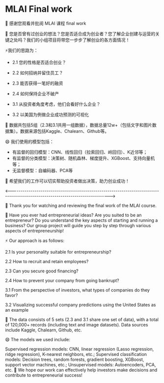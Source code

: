 # MLAI Final work

👋 感谢您观看并批阅 MLAI 课程 final work

👀 您是否曾有过创业的想法？您是否适合成为创业者？您了解企业创建与运营的关键之处吗？我们的小组项目将带您一步步了解创业的各方面情况！

⚡我们的思路为：

- 2.1 您的性格是否适合创业？
- 2.2 如何招纳并留住员工？
- 2.3 能否获得一笔好的融资
- 2.4 如何保持企业不破产

- 3.1 从投资者角度考虑，他们会看好什么企业？
- 3.2 以美国为例做企业成功预测的可视化

🌱 数据共包括5组（2.3和3.1共用一组数据），数据总量12w+（包括文字和图片数据集）。数据来源包括Kaggle、Chalearn、Github等。

😄 我们使用的模型包括：
 
- 有监督的回归模型：CNN、线性回归（拉索回归、岭回归）、K近邻等；
- 有监督的分类模型：决策树、随机森林、梯度提升、XGBoost、支持向量机等；
- 无监督模型：自编码器、PCA等

💞️ 希望我们的工作可以切实帮助投资者做出决策，助力创业成功！

<-------------------------------------------------------------------------------------------------------------------------------->


👋 Thank you for watching and reviewing the final work of the MLAI course.

👀 Have you ever had entrepreneurial ideas? Are you suited to be an entrepreneur? Do you understand the key aspects of starting and running a business? Our group project will guide you step by step through various aspects of entrepreneurship!

⚡ Our approach is as follows:

2.1 Is your personality suitable for entrepreneurship?

2.2 How to recruit and retain employees?

2.3 Can you secure good financing?

2.4 How to prevent your company from going bankrupt?

3.1 From the perspective of investors, what types of companies do they favor?

3.2 Visualizing successful company predictions using the United States as an example

🌱 The data consists of 5 sets (2.3 and 3.1 share one set of data), with a total of 120,000+ records (including text and image datasets). Data sources include Kaggle, Chalearn, Github, etc.

😄 The models we used include:

Supervised regression models: CNN, linear regression (Lasso regression, ridge regression), K-nearest neighbors, etc.;
Supervised classification models: Decision trees, random forests, gradient boosting, XGBoost, support vector machines, etc.;
Unsupervised models: Autoencoders, PCA, etc.
💞️ We hope our work can effectively help investors make decisions and contribute to entrepreneurial success!
